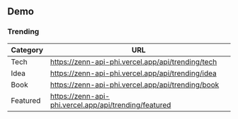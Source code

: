 ## Demo

### Trending

| Category | URL |
| --- | --- |
| Tech | <a href="https://zenn-api-phi.vercel.app/api/trending/tech" target="_blank">https://zenn-api-phi.vercel.app/api/trending/tech</a> |
| Idea | <a href="https://zenn-api-phi.vercel.app/api/trending/idea" target="_blank">https://zenn-api-phi.vercel.app/api/trending/idea</a>  |
| Book | <a href="https://zenn-api-phi.vercel.app/api/trending/book" target="_blank">https://zenn-api-phi.vercel.app/api/trending/book</a>  |
| Featured | <a href="https://zenn-api-phi.vercel.app/api/trending/featured" target="_blank">https://zenn-api-phi.vercel.app/api/trending/featured</a>  |